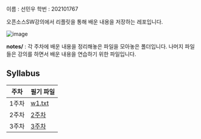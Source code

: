 이름 : 선민우
학번 : 202101767

오픈소스SW강의에서 리플릿을 통해 배운 내용을 저장하는 레포입니다.

![image](https://github.com/SunMinWoo02/origin/assets/170794273/20c19183-0ea9-45ac-873c-2cfb6e9d32d0)

**notes/** : 각 주차에 배운 내용을 정리해놓은 파일을 모아놓은 폴더입니다.
나머지 파일들은 강의를 하면서 배운 내용을 연습하기 위한 파일입니다.

## Syllabus
| 주차 | 필기 파일 |
|------|-----------|
| 1주차 | [w1.txt](notes/w1.txt) |
| 2주차 | [2주차]() |
| 3주차 | [3주차]() |
